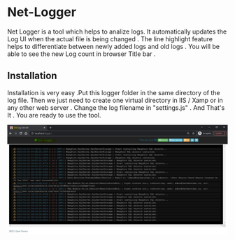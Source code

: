 # Net-Logger


Net Logger is a tool which helps to analize logs. It automatically updates the Log UI when the actual file is being changed . The line highlight feature helps to differentiate between newly added logs and old logs . You will be able to see the new Log count in browser Title bar .

## Installation
Installation is very easy .Put this logger folder in the same directory of the log file. Then we just need to create one virtual directory in IIS / Xamp or in any other web server . Change the log filename in "settings.js" . And That's It . You are ready to use the tool.





![alt text](https://github.com/NIHAR-SARKAR/Net-Logger/blob/main/ScreenShot.JPG?raw=true)

